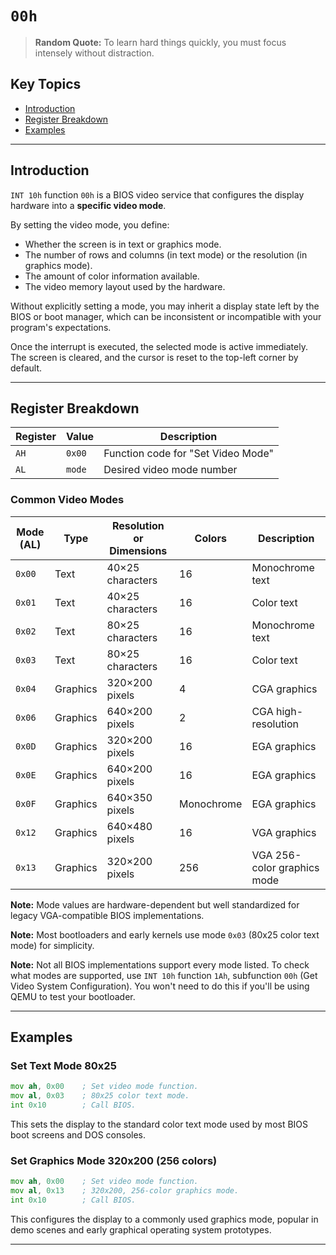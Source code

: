 # `00h`

> **Random Quote:** To learn hard things quickly, you must focus intensely without distraction.

## Key Topics

+ [Introduction](#introduction)
+ [Register Breakdown](#register_breakdown)
+ [Examples](#examples)

---

## Introduction

`INT 10h` function `00h` is a BIOS video service that configures the display hardware into a **specific video mode**.

By setting the video mode, you define:

+ Whether the screen is in text or graphics mode.
+ The number of rows and columns (in text mode) or the resolution (in graphics mode).
+ The amount of color information available.
+ The video memory layout used by the hardware.

Without explicitly setting a mode, you may inherit a display state left by the BIOS or boot manager, which can be inconsistent or incompatible with your program's expectations.

Once the interrupt is executed, the selected mode is active immediately. The screen is cleared, and the cursor is reset to the top-left corner by default.

---

## Register Breakdown

| Register | Value  | Description                           |
| -------- | ------ | ------------------------------------- |
| `AH`     | `0x00` | Function code for "Set Video Mode"    |
| `AL`     | `mode` | Desired video mode number             |

### Common Video Modes

| Mode (AL) | Type     | Resolution or Dimensions | Colors     | Description                 |
| --------- | -------- | ------------------------ | ---------- | --------------------------- |
| `0x00`    | Text     | 40×25 characters         | 16         | Monochrome text             |
| `0x01`    | Text     | 40×25 characters         | 16         | Color text                  |
| `0x02`    | Text     | 80×25 characters         | 16         | Monochrome text             |
| `0x03`    | Text     | 80×25 characters         | 16         | Color text                  |
| `0x04`    | Graphics | 320×200 pixels           | 4          | CGA graphics                |
| `0x06`    | Graphics | 640×200 pixels           | 2          | CGA high-resolution         |
| `0x0D`    | Graphics | 320×200 pixels           | 16         | EGA graphics                |
| `0x0E`    | Graphics | 640×200 pixels           | 16         | EGA graphics                |
| `0x0F`    | Graphics | 640×350 pixels           | Monochrome | EGA graphics                |
| `0x12`    | Graphics | 640×480 pixels           | 16         | VGA graphics                |
| `0x13`    | Graphics | 320×200 pixels           | 256        | VGA 256-color graphics mode |

**Note:** Mode values are hardware-dependent but well standardized for legacy VGA-compatible BIOS implementations.

**Note:** Most bootloaders and early kernels use mode `0x03` (80x25 color text mode) for simplicity.

**Note:** Not all BIOS implementations support every mode listed. To check what modes are supported, use `INT 10h` function `1Ah`, subfunction `00h` (Get Video System Configuration). You won't need to do this if you'll be using QEMU to test your bootloader.

---

## Examples

### Set Text Mode 80x25

```asm
mov ah, 0x00    ; Set video mode function.
mov al, 0x03    ; 80x25 color text mode.
int 0x10        ; Call BIOS.
```

This sets the display to the standard color text mode used by most BIOS boot screens and DOS consoles.

### Set Graphics Mode 320x200 (256 colors)

```asm
mov ah, 0x00    ; Set video mode function.
mov al, 0x13    ; 320x200, 256-color graphics mode.
int 0x10        ; Call BIOS.
```

This configures the display to a commonly used graphics mode, popular in demo scenes and early graphical operating system prototypes.

---
